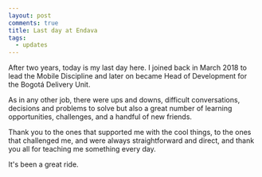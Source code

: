 ```yaml
---
layout: post
comments: true
title: Last day at Endava
tags:
  - updates
---
```


After two years, today is my last day here.  I joined back in March 2018 to lead the Mobile Discipline and later on became Head of Development for the Bogotá Delivery Unit.

As in any other job, there were ups and downs, difficult conversations, decisions <!--more-->and problems to solve but also a great number of learning opportunities, challenges, and a handful of new friends.

Thank you to the ones that supported me with the cool things, to the ones that challenged me, and were always straightforward and direct, and thank you all for teaching me something every day.

It's been a great ride.
